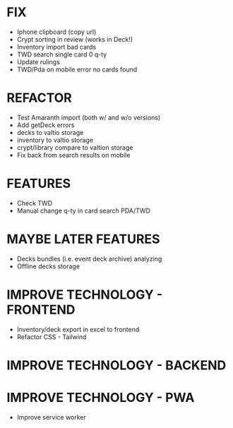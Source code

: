 # FIX
- Iphone clipboard (copy url)
- Crypt sorting in review (works in Deck!)
- Inventory import bad cards
- TWD search single card 0 q-ty
- Update rulings
- TWD/Pda on mobile error no cards found

# REFACTOR
- Test Amaranth import (both w/ and w/o versions)
- Add getDeck errors
- decks to valtio storage
- inventory to valtio storage
- crypt/library compare to valtion storage
- Fix back from search results on mobile

# FEATURES
- Check TWD
- Manual change q-ty in card search PDA/TWD

# MAYBE LATER FEATURES
- Decks bundles (i.e. event deck archive) analyzing
- Offline decks storage

# IMPROVE TECHNOLOGY - FRONTEND
- Inventory/deck export in excel to frontend
- Refactor CSS - Tailwind

# IMPROVE TECHNOLOGY - BACKEND

# IMPROVE TECHNOLOGY - PWA
- Improve service worker
